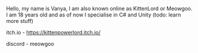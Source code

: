 Hello, my name is Vanya, I am also known online as KittenLord or Meowgoo. I am 18 years old and as of now I specialise in C# and Unity (todo: learn more stuff)

itch.io - https://kittenpowerlord.itch.io/

discord - meowgoo
